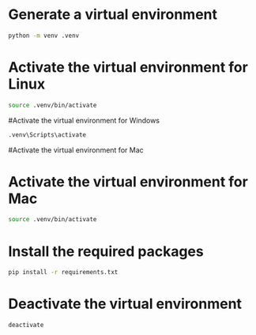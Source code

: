 # Generate a virtual environment
```bash
python -m venv .venv
```

# Activate the virtual environment for Linux
```bash
source .venv/bin/activate
```

#Activate the virtual environment for Windows
```bash
.venv\Scripts\activate
```

#Activate the virtual environment for Mac
# Activate the virtual environment for Mac
```bash
source .venv/bin/activate
```

# Install the required packages
```bash
pip install -r requirements.txt
```

# Deactivate the virtual environment
```bash
deactivate
```
